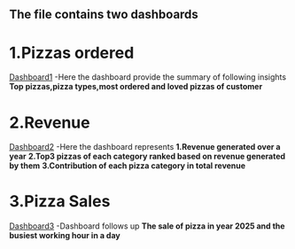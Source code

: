 ## The file contains two dashboards
# 1.Pizzas ordered
   [Dashboard1](pizza_ordered.png)
  -Here the dashboard provide the summary of following insights
   **Top pizzas,pizza types,most ordered and loved pizzas of customer**
# 2.Revenue
  [Dashboard2](Pizza_sold.png)
  -Here the dashboard represents
  **1.Revenue generated over a year**
  **2.Top3 pizzas of each category ranked based on revenue generated by them**
  **3.Contribution of each pizza category in total revenue**
# 3.Pizza Sales
  [Dashboard3](Revenue.png)
  -Dashboard follows up 
  **The sale of pizza in year 2025 and the busiest working hour in a day**
